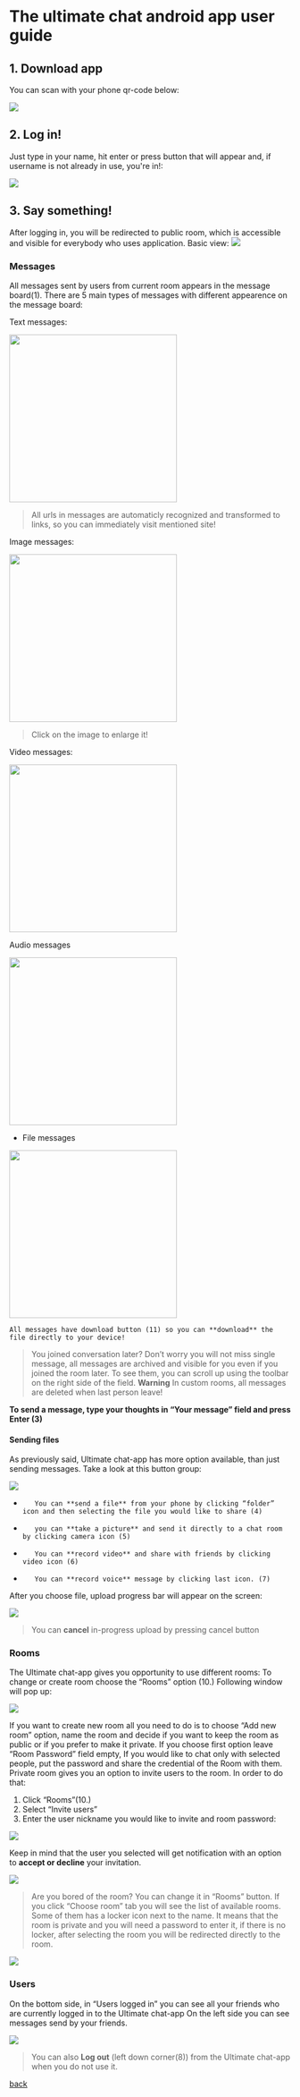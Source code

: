 # The ultimate chat android app user guide

## 1. Download app
You can scan with your phone qr-code below:

<img src="https://chart.googleapis.com/chart?chs=116x116&cht=qr&chl=https://build.phonegap.com/apps/2774587/install/X37HhLTxcPB1j_714bia&chld=L|1&choe=UTF-8"/>


## 2. Log in!
Just type in your name, hit enter or press button that will appear and, if username is not already in use, you're in!:

<img src="https://github.com/siematypie/phoneGap-chat-client/blob/master/docs/images/login.png?raw=true"/>

## 3. Say something!
After logging in, you will be redirected to public room, which is accessible and visible for everybody who uses application. Basic view:
<img src="https://github.com/siematypie/phoneGap-chat-client/blob/master/docs/images/options.png?raw=true"/>



### Messages
All messages sent by users from current room appears in the message board(1). There are 5 main types of messages with different appearence on the message board:

Text messages:

<img src="https://github.com/siematypie/phoneGap-chat-client/blob/master/docs/images/text.png?raw=true" width="300"/>

> All urls in messages are automaticly recognized and transformed to links, so you can immediately visit mentioned site!

Image messages:

<img src="https://github.com/siematypie/phoneGap-chat-client/blob/master/docs/images/image.png?raw=true" width="300"/>

> Click on the image to enlarge it!

Video messages:

<img src="https://github.com/siematypie/phoneGap-chat-client/blob/master/docs/images/video.png?raw=true" width="300" />

Audio messages

<img src="https://github.com/siematypie/phoneGap-chat-client/blob/master/docs/images/audio.png?raw=true" width="300"/>

* File messages

<img src="https://github.com/siematypie/phoneGap-chat-client/blob/master/docs/images/file.png?raw=true" width="300"/>

    All messages have download button (11) so you can **download** the file directly to your device!

>You joined conversation later? Don’t worry you will not miss single message, all messages are archived and visible for you even if you joined the room later. To see them, you can scroll up using the toolbar on the right side of the field. **Warning** In custom rooms, all messages are deleted when last person leave!

**To send a message, type your thoughts in “Your message” field and press Enter (3)**
#### Sending files
As previously said, Ultimate chat-app has more option available, than just sending messages. Take a look at this button group:

<img src="https://github.com/siematypie/phoneGap-chat-client/blob/master/docs/images/buttons.png?raw=true"/>

-        You can **send a file** from your phone by clicking “folder” icon and then selecting the file you would like to share (4)
-        you can **take a picture** and send it directly to a chat room by clicking camera icon (5)
-        You can **record video** and share with friends by clicking video icon (6)
-        You can **record voice** message by clicking last icon. (7)

After you choose file, upload progress bar will appear on the screen:

<img src="https://github.com/siematypie/phoneGap-chat-client/blob/master/docs/images/progressbar.png?raw=true"/>

> You can **cancel** in-progress upload by pressing cancel button

### Rooms

The Ultimate chat-app gives you opportunity to use different rooms:
To change or create room choose the “Rooms” option (10.) Following window will pop up:

<img src="https://github.com/siematypie/phoneGap-chat-client/blob/master/docs/images/romm-opts.png?raw=true"/>

If you want to create new room all you need to do is to choose “Add new room” option, name the room and decide if you want to keep the room as public or if you prefer to make it private.
If you choose first option leave “Room Password” field empty, If you would like to chat only with selected people, put the password and share the credential of the Room with them.
Private room gives you an option to invite users to the room. In order to do that:
1. Click “Rooms”(10.)
2. Select “Invite users”
3. Enter the user nickname you would like to invite and room password:

<img src="https://github.com/siematypie/phoneGap-chat-client/blob/master/docs/images/inviting.png?raw=true"/>

Keep in mind that the user you selected will get notification with an option to **accept or decline** your invitation.

<img src="https://github.com/siematypie/phoneGap-chat-client/blob/master/docs/images/invitate.png?raw=true"/>

>Are you bored of the room? You can change it in “Rooms” button. If you click “Choose room” tab you will see the list of available rooms. Some of them has a locker icon next to the name. It means that the room is private and you will need a password to enter it, if there is no locker, after selecting the room you will be redirected directly to the room.

<img src="https://github.com/siematypie/phoneGap-chat-client/blob/master/docs/images/rooms.png?raw=true"/>

### Users
On the bottom side, in “Users logged in” you can see all your friends who are currently logged in to the Ultimate chat-app
On the left side you can see messages send by your friends.

<img src="https://github.com/siematypie/phoneGap-chat-client/blob/master/docs/images/logged-in.png?raw=true"/>

>You can also **Log out** (left down corner(8)) from the Ultimate chat-app when you do not use it.


[back](./)

